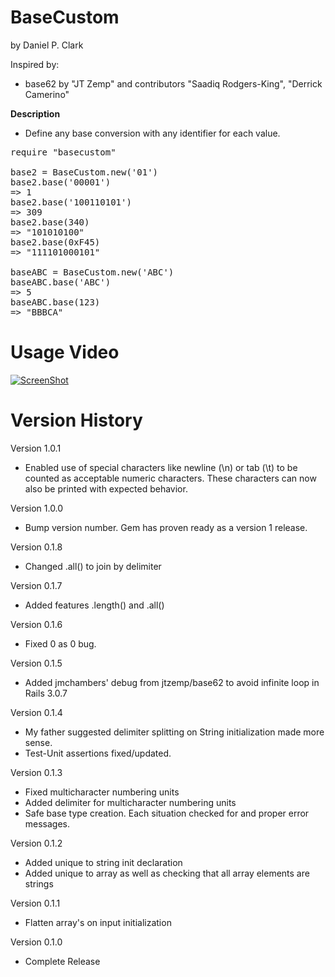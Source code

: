 # BaseCustom
by Daniel P. Clark

Inspired by:
* base62 by "JT Zemp" and contributors "Saadiq Rodgers-King", "Derrick Camerino"

**Description**
* Define any base conversion with any identifier for each value.

<pre>require "basecustom"

base2 = BaseCustom.new('01')
base2.base('00001')
=> 1
base2.base('100110101')
=> 309
base2.base(340)
=> "101010100"
base2.base(0xF45)
=> "111101000101"

baseABC = BaseCustom.new('ABC')
baseABC.base('ABC')
=> 5
baseABC.base(123)
=> "BBBCA"
</pre>

# Usage Video

[![ScreenShot](http://img.youtube.com/vi/b7TdvicxIrs/0.jpg)](http://www.youtube.com/embed/b7TdvicxIrs)

# Version History

Version 1.0.1
* Enabled use of special characters like newline (\n) or tab (\t) to be counted
  as acceptable numeric characters.  These characters can now also be printed with
  expected behavior.

Version 1.0.0
* Bump version number. Gem has proven ready as a version 1 release.

Version 0.1.8
* Changed .all() to join by delimiter

Version 0.1.7
* Added features .length() and .all()

Version 0.1.6
* Fixed 0 as 0 bug.

Version 0.1.5
* Added jmchambers' debug from jtzemp/base62 to avoid infinite loop in Rails 3.0.7

Version 0.1.4
* My father suggested delimiter splitting on String initialization made more sense.
* Test-Unit assertions fixed/updated.

Version 0.1.3
* Fixed multicharacter numbering units
* Added delimiter for multicharacter numbering units
* Safe base type creation.  Each situation checked for and proper error messages.

Version 0.1.2
* Added unique to string init declaration
* Added unique to array as well as checking that all array elements are strings

Version 0.1.1
* Flatten array's on input initialization

Version 0.1.0
* Complete Release
